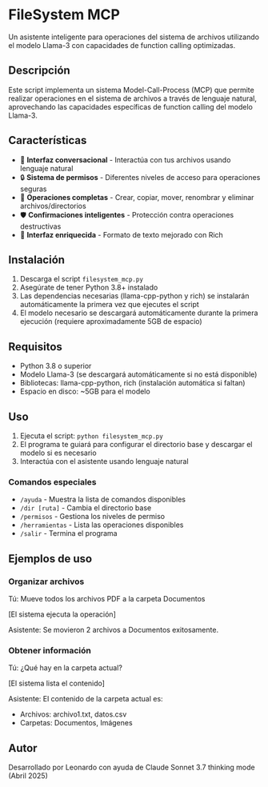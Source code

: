 # FileSystem MCP

Un asistente inteligente para operaciones del sistema de archivos utilizando el modelo Llama-3 con capacidades de function calling optimizadas.

## Descripción

Este script implementa un sistema Model-Call-Process (MCP) que permite realizar operaciones en el sistema de archivos a través de lenguaje natural, aprovechando las capacidades específicas de function calling del modelo Llama-3.

## Características

- 💬 **Interfaz conversacional** - Interactúa con tus archivos usando lenguaje natural
- 🔒 **Sistema de permisos** - Diferentes niveles de acceso para operaciones seguras
- 📁 **Operaciones completas** - Crear, copiar, mover, renombrar y eliminar archivos/directorios
- 🛡️ **Confirmaciones inteligentes** - Protección contra operaciones destructivas
- 🎨 **Interfaz enriquecida** - Formato de texto mejorado con Rich

## Instalación

1. Descarga el script `filesystem_mcp.py`
2. Asegúrate de tener Python 3.8+ instalado
3. Las dependencias necesarias (llama-cpp-python y rich) se instalarán automáticamente la primera vez que ejecutes el script
4. El modelo necesario se descargará automáticamente durante la primera ejecución (requiere aproximadamente 5GB de espacio)

## Requisitos

- Python 3.8 o superior
- Modelo Llama-3 (se descargará automáticamente si no está disponible)
- Bibliotecas: llama-cpp-python, rich (instalación automática si faltan)
- Espacio en disco: ~5GB para el modelo

## Uso

1. Ejecuta el script: `python filesystem_mcp.py`
2. El programa te guiará para configurar el directorio base y descargar el modelo si es necesario
3. Interactúa con el asistente usando lenguaje natural

### Comandos especiales

- `/ayuda` - Muestra la lista de comandos disponibles
- `/dir [ruta]` - Cambia el directorio base
- `/permisos` - Gestiona los niveles de permiso
- `/herramientas` - Lista las operaciones disponibles
- `/salir` - Termina el programa

## Ejemplos de uso

### Organizar archivos

Tú: Mueve todos los archivos PDF a la carpeta Documentos

[El sistema ejecuta la operación]

Asistente: Se movieron 2 archivos a Documentos exitosamente.


### Obtener información

Tú: ¿Qué hay en la carpeta actual?

[El sistema lista el contenido]

Asistente: El contenido de la carpeta actual es:
  * Archivos: archivo1.txt, datos.csv
  * Carpetas: Documentos, Imágenes

## Autor

Desarrollado por Leonardo con ayuda de Claude Sonnet 3.7 thinking mode (Abril 2025)
